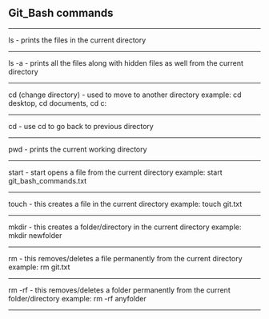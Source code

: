 ## Git_Bash commands
_________________________________________________________________________________________________________________________________________________________

ls - prints the files in the current directory

---------------------------------------------------------------------------------------------------------------------------------------------------------

ls -a   - prints all the files along with hidden files as well from the current directory

---------------------------------------------------------------------------------------------------------------------------------------------------------


cd (change directory) - used to move to another directory
		example: cd desktop, cd documents, cd c: 

---------------------------------------------------------------------------------------------------------------------------------------------------------


cd -  use cd to go back to previous directory

---------------------------------------------------------------------------------------------------------------------------------------------------------

pwd - prints the current working directory

---------------------------------------------------------------------------------------------------------------------------------------------------------

start - start opens a file from the current directory
		example: start git_bash_commands.txt 

---------------------------------------------------------------------------------------------------------------------------------------------------------

touch - this creates a file in the current directory
		example: touch git.txt

---------------------------------------------------------------------------------------------------------------------------------------------------------

mkdir - this creates a folder/directory in the current directory
		example: mkdir newfolder

---------------------------------------------------------------------------------------------------------------------------------------------------------

rm - this removes/deletes a file permanently from the current directory
		example: rm git.txt

---------------------------------------------------------------------------------------------------------------------------------------------------------

rm -rf - this removes/deletes a folder permanently from the current folder/directory
		example: rm -rf anyfolder

---------------------------------------------------------------------------------------------------------------------------------------------------------

